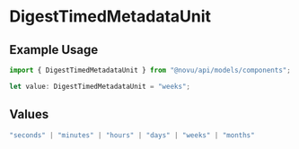 # DigestTimedMetadataUnit

## Example Usage

```typescript
import { DigestTimedMetadataUnit } from "@novu/api/models/components";

let value: DigestTimedMetadataUnit = "weeks";
```

## Values

```typescript
"seconds" | "minutes" | "hours" | "days" | "weeks" | "months"
```